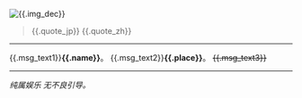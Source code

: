 ![{{.img_dec}}]({{.img_url}})
> {{.quote_jp}}
> {{.quote_zh}}

***
<qqbot-at-user id="{{.at}}" />{{.msg_text1}}**{{.name}}**。
{{.msg_text2}}**{{.place}}**。
~~{{.msg_text3}}~~

***
_纯属娱乐 无不良引导。_